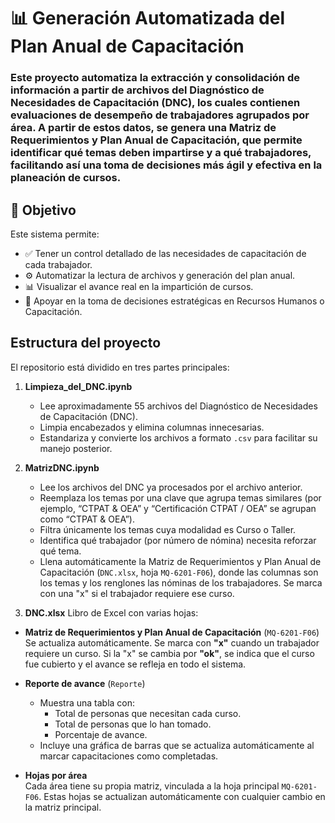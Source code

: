 # 📊 Generación Automatizada del Plan Anual de Capacitación

### Este proyecto automatiza la extracción y consolidación de información a partir de archivos del Diagnóstico de Necesidades de Capacitación (DNC), los cuales contienen evaluaciones de desempeño de trabajadores agrupados por área. A partir de estos datos, se genera una Matriz de Requerimientos y Plan Anual de Capacitación, que permite identificar qué temas deben impartirse y a qué trabajadores, facilitando así una toma de decisiones más ágil y efectiva en la planeación de cursos.

## 🎯 Objetivo

Este sistema permite:

- ✅ Tener un control detallado de las necesidades de capacitación de cada trabajador.
- ⚙️ Automatizar la lectura de archivos y generación del plan anual.
- 📊 Visualizar el avance real en la impartición de cursos.
- 🧠 Apoyar en la toma de decisiones estratégicas en Recursos Humanos o Capacitación.


## Estructura del proyecto

El repositorio está dividido en tres partes principales:

1. **Limpieza_del_DNC.ipynb**  
   - Lee aproximadamente 55 archivos del Diagnóstico de Necesidades de Capacitación (DNC).  
   - Limpia encabezados y elimina columnas innecesarias.  
   - Estandariza y convierte los archivos a formato `.csv` para facilitar su manejo posterior.
    
2. **MatrizDNC.ipynb**
   - Lee los archivos del DNC ya procesados por el archivo anterior.
   - Reemplaza los temas por una clave que agrupa temas similares (por ejemplo, “CTPAT & OEA” y “Certificación CTPAT / OEA” se agrupan como “CTPAT & OEA”).
   - Filtra únicamente los temas cuya modalidad es Curso o Taller.
   - Identifica qué trabajador (por número de nómina) necesita reforzar qué tema.
   - Llena automáticamente la Matriz de Requerimientos y Plan Anual de Capacitación
    (`DNC.xlsx`, hoja `MQ-6201-F06`), donde las columnas son los temas y los renglones las nóminas de los trabajadores. Se marca con una "x" si el trabajador requiere ese curso.

3. **DNC.xlsx**
Libro de Excel con varias hojas:
- **Matriz de Requerimientos y Plan Anual de Capacitación** (`MQ-6201-F06`)  
  Se actualiza automáticamente. Se marca con **"x"** cuando un trabajador requiere un curso. Si la "x" se cambia por **"ok"**, se indica que el curso fue cubierto y el avance se refleja en todo el sistema.

- **Reporte de avance** (`Reporte`)  
  - Muestra una tabla con:  
    - Total de personas que necesitan cada curso.  
    - Total de personas que lo han tomado.  
    - Porcentaje de avance.  
  - Incluye una gráfica de barras que se actualiza automáticamente al marcar capacitaciones como completadas.

- **Hojas por área**  
  Cada área tiene su propia matriz, vinculada a la hoja principal `MQ-6201-F06`. Estas hojas se actualizan automáticamente con cualquier cambio en la matriz principal.


